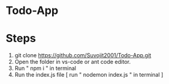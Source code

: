 # Todo-App


# Steps

1) git clone https://github.com/Suvojit2001/Todo-App.git
2) Open the folder in vs-code or ant code editor.
3) Run " npm i "   in terminal
4) Run the index.js file [ run " nodemon index.js " in terminal ]
